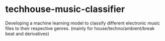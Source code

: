 # techhouse-music-classifier
Developing a machine learning model to classify different electronic music files to their respective genres. (mainly for house/techno/ambient/break beat and derivatives)
